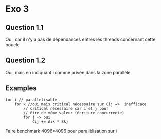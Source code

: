 # Exo 3

## Question 1.1

Oui, car il n'y a pas de dépendances entres les threads concernant cette boucle

## Question 1.2

Oui, mais en indiquant i comme privée dans la zone parallèle

## Examples

```
for i // parallelisable
    for k //oui mais critical nécessaire sur Cij =>  inefficace
        // critical nécessaire car i et j pour
        // être de même valeur (écriture concurrente) 
        for j -> oui
            Cij += Aik * Bkj
```

Faire benchmark 4096*4096 pour parallèlisation sur i